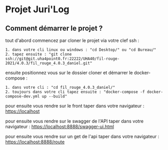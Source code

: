 <h1>Projet Juri'Log</h1>

<h2>Comment démarrer le projet ?</h2>

tout d'abord commencez par cloner le projet via votre clef ssh :

``` 
1. dans votre cli linux ou windows : "cd Desktop/" ou "cd Bureau/"
2. tapez ensuite : "git clone ssh://git@git.uha4point0.fr:22222/UHA40/fil-rouge-2021/4.0.3/fil_rouge_4.0.3_daniel.git"
```

ensuite positionnez vous sur le dossier cloner et démarrer le docker-compose :

```
1. dans votre cli : "cd fil_rouge_4.0.3_daniel/"
2. toujours dans votre cli tapez ensuite : "docker-compose -f docker-compose-dev.yml up --build"
```

pour ensuite vous rendre sur le front taper dans votre navigateur : 
[https://localhost](https://localhost "Angular: Permet de rediriger automatiquement vers le front")

pour ensuite vous rendre sur le swagger de l'API taper dans votre navigateur : 
[https://localhost:8888/swagger-ui.html](https://localhost:8888/swagger-ui.html "Swagger: Permet de voir la documentation des routes présentes dans l'api")

pour ensuite vous rendre sur un get de l'api taper dans votre navigateur : 
[https://localhost:8888/route](https://localhost:8888/route "Spring: Permet de récupérer les données présentes dans la BDD via des routes d'API")
